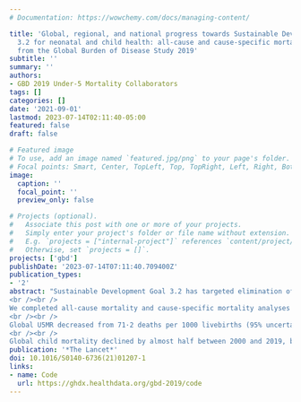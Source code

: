 ```yaml
---
# Documentation: https://wowchemy.com/docs/managing-content/

title: 'Global, regional, and national progress towards Sustainable Development Goal
  3.2 for neonatal and child health: all-cause and cause-specific mortality findings
  from the Global Burden of Disease Study 2019'
subtitle: ''
summary: ''
authors:
- GBD 2019 Under-5 Mortality Collaborators
tags: []
categories: []
date: '2021-09-01'
lastmod: 2023-07-14T02:11:40-05:00
featured: false
draft: false

# Featured image
# To use, add an image named `featured.jpg/png` to your page's folder.
# Focal points: Smart, Center, TopLeft, Top, TopRight, Left, Right, BottomLeft, Bottom, BottomRight.
image:
  caption: ''
  focal_point: ''
  preview_only: false

# Projects (optional).
#   Associate this post with one or more of your projects.
#   Simply enter your project's folder or file name without extension.
#   E.g. `projects = ["internal-project"]` references `content/project/deep-learning/index.md`.
#   Otherwise, set `projects = []`.
projects: ['gbd']
publishDate: '2023-07-14T07:11:40.709400Z'
publication_types:
- '2'
abstract: "Sustainable Development Goal 3.2 has targeted elimination of preventable child mortality, reduction of neonatal death to less than 12 per 1000 livebirths, and reduction of death of children younger than 5 years to less than 25 per 1000 livebirths, for each country by 2030. To understand current rates, recent trends, and potential trajectories of child mortality for the next decade, we present the Global Burden of Diseases, Injuries, and Risk Factors Study (GBD) 2019 findings for all-cause mortality and cause-specific mortality in children younger than 5 years of age, with multiple scenarios for child mortality in 2030 that include the consideration of potential effects of COVID-19, and a novel framework for quantifying optimal child survival.
<br /><br />
We completed all-cause mortality and cause-specific mortality analyses from 204 countries and territories for detailed age groups separately, with aggregated mortality probabilities per 1000 livebirths computed for neonatal mortality rate (NMR) and under-5 mortality rate (U5MR). Scenarios for 2030 represent different potential trajectories, notably including potential effects of the COVID-19 pandemic and the potential impact of improvements preferentially targeting neonatal survival. Optimal child survival metrics were developed by age, sex, and cause of death across all GBD location-years. The first metric is a global optimum and is based on the lowest observed mortality, and the second is a survival potential frontier that is based on stochastic frontier analysis of observed mortality and Healthcare Access and Quality Index.
<br /><br />
Global U5MR decreased from 71·2 deaths per 1000 livebirths (95% uncertainty interval [UI] 68·3–74·0) in 2000 to 37·1 (33·2–41·7) in 2019 while global NMR correspondingly declined more slowly from 28·0 deaths per 1000 live births (26·8–29·5) in 2000 to 17·9 (16·3–19·8) in 2019. In 2019, 136 (67%) of 204 countries had a U5MR at or below the SDG 3.2 threshold and 133 (65%) had an NMR at or below the SDG 3.2 threshold, and the reference scenario suggests that by 2030, 154 (75%) of all countries could meet the U5MR targets, and 139 (68%) could meet the NMR targets. Deaths of children younger than 5 years totalled 9·65 million (95% UI 9·05–10·30) in 2000 and 5·05 million (4·27–6·02) in 2019, with the neonatal fraction of these deaths increasing from 39% (3·76 million [95% UI 3·53–4·02]) in 2000 to 48% (2·42 million; 2·06–2·86) in 2019. NMR and U5MR were generally higher in males than in females, although there was no statistically significant difference at the global level. Neonatal disorders remained the leading cause of death in children younger than 5 years in 2019, followed by lower respiratory infections, diarrhoeal diseases, congenital birth defects, and malaria. The global optimum analysis suggests NMR could be reduced to as low as 0·80 (95% UI 0·71–0·86) deaths per 1000 livebirths and U5MR to 1·44 (95% UI 1·27–1·58) deaths per 1000 livebirths, and in 2019, there were as many as 1·87 million (95% UI 1·35–2·58; 37% [95% UI 32–43]) of 5·05 million more deaths of children younger than 5 years than the survival potential frontier.
<br /><br />
Global child mortality declined by almost half between 2000 and 2019, but progress remains slower in neonates and 65 (32%) of 204 countries, mostly in sub-Saharan Africa and south Asia, are not on track to meet either SDG 3.2 target by 2030. Focused improvements in perinatal and newborn care, continued and expanded delivery of essential interventions such as vaccination and infection prevention, an enhanced focus on equity, continued focus on poverty reduction and education, and investment in strengthening health systems across the development spectrum have the potential to substantially improve U5MR. Given the widespread effects of COVID-19, considerable effort will be required to maintain and accelerate progress."
publication: '*The Lancet*'
doi: 10.1016/S0140-6736(21)01207-1
links:
- name: Code
  url: https://ghdx.healthdata.org/gbd-2019/code
---
```

